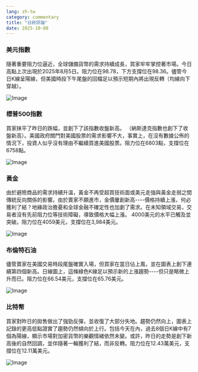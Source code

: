 ```yaml
---
lang: zh-tw
category: commentary
title: "日終評論"
date: 2025-10-08
---
```


### 美元指數

隨著重要阻力位逼近，全球儲備貨幣的需求持續成長，買家牢牢掌控著市場。今日高點上次出現於2025年8月5日。阻力位在98.78，下方支撐位在98.36。儘管今日K線呈陽線，但美國時段下午尾盤的回檔足以預示短期內將出現反轉（均線向下穿越）。

![Image](https://markleighedu.github.io/img/Oct-2025/08-Oct-2025/usdindex.jpg)

### 標普500指數

買家抹平了昨日的跌幅，並創下了該指數收盤新高。 （納斯達克指數也創下了收盤新高）。美國政府關門對美國股票的需求影響不大，事實上，在沒有數據公佈的情況下，投資人似乎沒有理由不繼續買進美國股票。阻力位在6803點，支撐位在6758點。

![Image](https://markleighedu.github.io/img/Oct-2025/08-Oct-2025/sp500.jpg)

### 黃金

由於避險商品的需求持續升溫，黃金不再受超買技術面或美元走強與黃金走弱之間傳統反向關係的影響。由於賣家不願進市，金價屢創新高----價格持續上漲，何必獲利了結？地緣政治擔憂和全球金融不確定性也加劇了需求。在未知領域交易，交易者沒有先前阻力位等技術障礙，導致價格大幅上漲。 4000美元的水平已觸及並突破。阻力位在4059美元，支撐位在3,984美元。

![Image](https://markleighedu.github.io/img/Oct-2025/08-Oct-2025/gold.jpg)

### 布倫特石油

儘管賣家在美國交易時段尾盤確實入場，但買家在當日佔上風，並在圖表上創下連續第四個新高。日線圖上，這條綠色K線足以預示新的上漲趨勢----但只是略微上升而已。阻力位在66.54美元，支撐位在65.76美元。

![Image](https://markleighedu.github.io/img/Oct-2025/08-Oct-2025/brentoil.jpg)

### 比特幣

買家對昨日的拋售做出了強勁反彈，並收復了大部分失地。趨勢仍然向上，圖表上記錄的更高低點證實了趨勢仍然傾向於上行。包括今天在內，過去8個日K線中有7個為陽線，顯示市場對加密貨幣的樂觀情緒依然未變。或許，昨日的走勢是創下新高後的自然回調，並伴隨著一輪獲利了結，而非反轉。阻力位在12.43萬美元，支撐位在12.11萬美元。

![Image](https://markleighedu.github.io/img/Oct-2025/08-Oct-2025/bitcoin.jpg)

